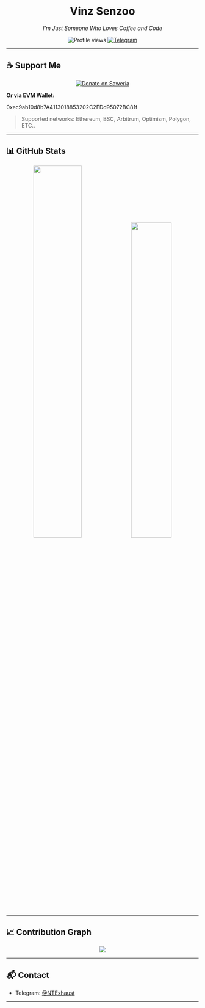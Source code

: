 

<h1 align="center">Vinz Senzoo</h1>
<p align="center"><i>I'm Just Someone Who Loves Coffee and Code</i></p>

<p align="center">
  <img src="https://komarev.com/ghpvc/?username=vinzsenzoo&label=Profile+Views&color=gray&style=flat" alt="Profile views" />
  <a href="https://t.me/NTExhaust">
    <img src="https://img.shields.io/badge/Telegram-%40NTExhaust-2CA5E0?style=flat&logo=telegram" alt="Telegram" />
  </a>
</p>

---

## ☕ Support Me

<p align="center">
  <a href="https://saweria.co/vinzsenzoo" target="_blank">
    <img src="https://img.shields.io/badge/Saweria-Donate-orange?style=for-the-badge&logo=ko-fi" alt="Donate on Saweria" />
  </a>
</p>

**Or via EVM Wallet:**

0xec9ab10d8b7A4113018853202C2FDd95072BC81f

> Supported networks: Ethereum, BSC, Arbitrum, Optimism, Polygon, ETC..

---


## 📊 GitHub Stats

<p align="center">
  <img src="https://github-readme-stats.vercel.app/api?username=vinzsenzoo&show_icons=true&hide_title=true&hide_border=true&theme=tokyonight" width="50%" />
  <img src="https://github-readme-stats.vercel.app/api/top-langs/?username=vinzsenzoo&layout=compact&hide_border=true&theme=tokyonight&langs_count=6" width="46%" />
</p>

---

## 📈 Contribution Graph

<p align="center">
  <img src="https://github-readme-activity-graph.vercel.app/graph?username=vinzsenzoo&theme=github-dark&hide_border=true" />
</p>

---

## 📬 Contact

- Telegram: [@NTExhaust](https://t.me/NTExhaust)

---
